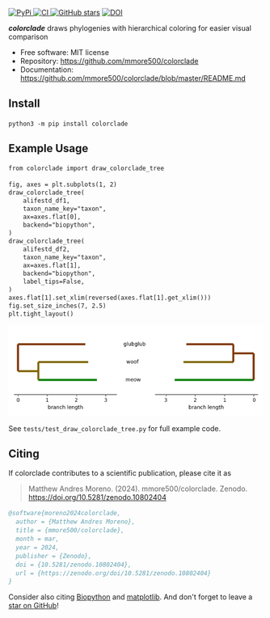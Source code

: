 [
![PyPi](https://img.shields.io/pypi/v/colorclade.svg?)
](https://pypi.python.org/pypi/colorclade)
[
![CI](https://github.com/mmore500/colorclade/actions/workflows/ci.yaml/badge.svg)
](https://github.com/mmore500/colorclade/actions)
[
![GitHub stars](https://img.shields.io/github/stars/mmore500/colorclade.svg?style=round-square&logo=github&label=Stars&logoColor=white)](https://github.com/mmore500/colorclade)
[![DOI](https://zenodo.org/badge/770006855.svg)](https://zenodo.org/doi/10.5281/zenodo.10802404)

**_colorclade_** draws phylogenies with hierarchical coloring for
easier visual comparison

- Free software: MIT license
- Repository: <https://github.com/mmore500/colorclade>
- Documentation: <https://github.com/mmore500/colorclade/blob/master/README.md>

## Install

`python3 -m pip install colorclade`

## Example Usage

```python3
from colorclade import draw_colorclade_tree

fig, axes = plt.subplots(1, 2)
draw_colorclade_tree(
    alifestd_df1,
    taxon_name_key="taxon",
    ax=axes.flat[0],
    backend="biopython",
)
draw_colorclade_tree(
    alifestd_df2,
    taxon_name_key="taxon",
    ax=axes.flat[1],
    backend="biopython",
    label_tips=False,
)
axes.flat[1].set_xlim(reversed(axes.flat[1].get_xlim()))
fig.set_size_inches(7, 2.5)
plt.tight_layout()
```

![example](docs/assets/test_draw_colorclade_tree.png)

See `tests/test_draw_colorclade_tree.py` for full example code.

## Citing

If colorclade contributes to a scientific publication, please cite it as

> Matthew Andres Moreno. (2024). mmore500/colorclade. Zenodo. https://doi.org/10.5281/zenodo.10802404

```bibtex
@software{moreno2024colorclade,
  author = {Matthew Andres Moreno},
  title = {mmore500/colorclade},
  month = mar,
  year = 2024,
  publisher = {Zenodo},
  doi = {10.5281/zenodo.10802404},
  url = {https://zenodo.org/doi/10.5281/zenodo.10802404}
}
```

Consider also citing [Biopython](https://biopython.org/wiki/Publications) and [matplotlib](https://matplotlib.org/stable/users/project/citing.html).
And don't forget to leave a [star on GitHub](https://github.com/mmore500/colorclade/stargazers)!
